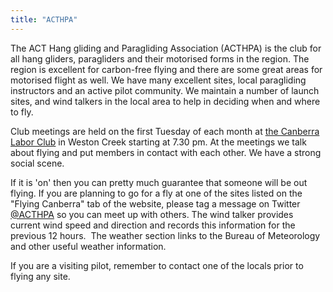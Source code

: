 ```yaml
---
title: "ACTHPA"
---
```

The ACT Hang gliding and Paragliding Association (ACTHPA) is the club
for all hang gliders, paragliders and their motorised forms in the
region. The region is excellent for carbon-free flying and there are
some great areas for motorised flight as well. We have many excellent
sites, local paragliding instructors and an active pilot community. We
maintain a number of launch sites, and wind talkers in the local area to
help in deciding when and where to fly.

Club meetings are held on the first Tuesday of each month at
[the Canberra Labor Club](http://www.laborclub.com.au) in Weston
Creek starting at 7.30 pm. At the meetings we talk about flying and put
members in contact with each other. We have a strong social scene.

If it is 'on' then you can pretty much guarantee that someone will be
out flying. If you are planning to go for a fly at one of the sites
listed on the "Flying Canberra" tab of the website, please tag a message
on Twitter [@ACTHPA](http://twitter.com/ACTHPA/) so you can meet up with
others. The wind talker provides current wind speed and direction and
records this information for the previous 12 hours.  The weather section
links to the Bureau of Meteorology and other useful weather information.

If you are a visiting pilot, remember to contact one of the locals prior
to flying any site.


